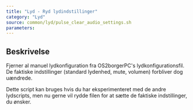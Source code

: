 ```yaml
---
title: "Lyd - Ryd lydindstillinger"
category: "Lyd"
source: common/lyd/pulse_clear_audio_settings.sh
parameters:
---
```


## Beskrivelse
Fjerner al manuel lydkonfiguration fra OS2borgerPC's lydkonfigurationsfil. De faktiske indstillinger (standard lydenhed, mute, volumen) forbliver dog uændrede.

Dette script kan bruges hvis du har eksperimenteret med de andre lydscripts, men nu gerne vil rydde filen for at sætte de faktiske indstillinger, du ønsker.